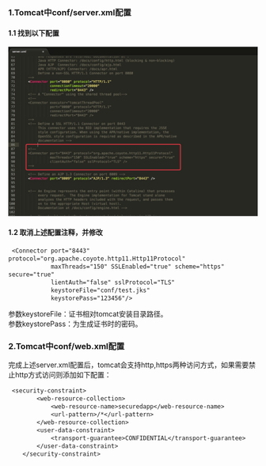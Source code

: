 ### 1.Tomcat中conf/server.xml配置

#### 1.1 找到以下配置

![PNG](..\images\tomcat\ssl.png)

#### 1.2 取消上述配置注释，并修改

```
 <Connector port="8443" protocol="org.apache.coyote.http11.Http11Protocol"
            maxThreads="150" SSLEnabled="true" scheme="https" secure="true"
           	lientAuth="false" sslProtocol="TLS" 
           	keystoreFile="conf/test.jks"  
           	keystorePass="123456"/>

```

参数keystoreFile：证书相对tomcat安装目录路径。  
参数keystorePass：为生成证书时的密码。  

### 2.Tomcat中conf/web.xml配置

完成上述server.xml配置后，tomcat会支持http,https两种访问方式，如果需要禁止http方式访问则添加如下配置：

```
 <security-constraint>
        <web-resource-collection>
            <web-resource-name>securedapp</web-resource-name>
            <url-pattern>/*</url-pattern>
        </web-resource-collection>
        <user-data-constraint>
            <transport-guarantee>CONFIDENTIAL</transport-guarantee>
        </user-data-constraint>
    </security-constraint>
```
